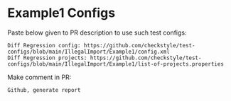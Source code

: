 # Example1 Configs
Paste below given to PR description to use such test configs:
```
Diff Regression config: https://github.com/checkstyle/test-configs/blob/main/IllegalImport/Example1/config.xml
Diff Regression projects: https://github.com/checkstyle/test-configs/blob/main/IllegalImport/Example1/list-of-projects.properties
```
Make comment in PR:
```
Github, generate report
```
